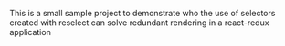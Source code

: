This is a small sample project to demonstrate who the use of selectors created with reselect can solve redundant rendering in a react-redux application
